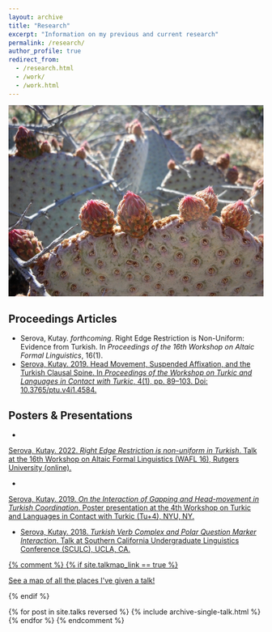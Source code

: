 ```yaml
---
layout: archive
title: "Research"
excerpt: "Information on my previous and current research"
permalink: /research/
author_profile: true
redirect_from:
  - /research.html
  - /work/
  - /work.html
---
```


<img src="/images/opuntia_1000width.JPG" alt="opuntia cactus with flower buds" width="750">

Proceedings Articles
------------
* Serova, Kutay. *forthcoming*. Right Edge Restriction is Non-Uniform: Evidence from Turkish. In *Proceedings of the 16th Workshop on Altaic Formal Linguistics*, 16(1).
* <a href='https://journals.linguisticsociety.org/proceedings/index.php/tu/article/view/4584'>Serova, Kutay. 2019. Head Movement, Suspended Affixation, and the Turkish Clausal Spine. In *Proceedings of the Workshop on Turkic and Languages in Contact with Turkic*, 4(1), pp. 89–103. Doi: 10.3765/ptu.v4i1.4584.</a>


Posters & Presentations
------------
* <a href='/files/WAFL_16_presentation_v2.pdf'>
Serova, Kutay. 2022. *Right Edge Restriction is non-uniform in Turkish*. Talk at the 16th Workshop on Altaic Formal Linguistics (WAFL 16), Rutgers University (online).
* <a href='/files/Tu_4_Handout_FINAL.pdf'>
Serova, Kutay. 2019. *On the Interaction of Gapping and Head-movement in Turkish Coordination*. Poster presentation at the 4th Workshop on Turkic and Languages in Contact with Turkic (Tu+4), NYU, NY.
* Serova, Kutay. 2018. *Turkish Verb Complex and Polar Question Marker Interaction*. Talk at Southern California Undergraduate Linguistics Conference (SCULC), UCLA, CA.

{% comment %}
{% if site.talkmap_link == true %}

<p style="text-decoration:underline;"><a href="/talkmap.html">See a map of all the places I've given a talk!</a></p>

{% endif %}

{% for post in site.talks reversed %}
  {% include archive-single-talk.html %}
{% endfor %}
{% endcomment %}